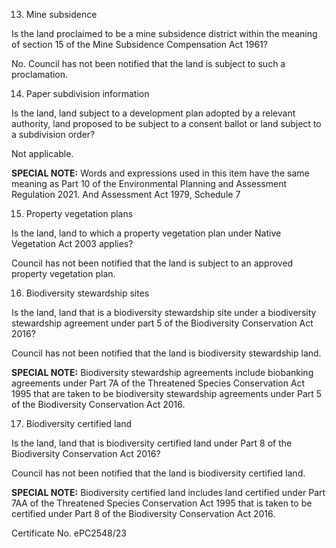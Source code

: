 13. Mine subsidence

Is the land proclaimed to be a mine subsidence district within the meaning of section 15 of the Mine Subsidence Compensation Act 1961?

No. Council has not been notified that the land is subject to such a proclamation.

14. Paper subdivision information

Is the land, land subject to a development plan adopted by a relevant authority, land proposed to be subject to a consent ballot or land subject to a subdivision order?

Not applicable.

**SPECIAL NOTE:** Words and expressions used in this item have the same meaning as Part 10 of the Environmental Planning and Assessment Regulation 2021. And Assessment Act 1979, Schedule 7

15. Property vegetation plans

Is the land, land to which a property vegetation plan under Native Vegetation Act 2003 applies?

Council has not been notified that the land is subject to an approved property vegetation plan.

16. Biodiversity stewardship sites

Is the land, land that is a biodiversity stewardship site under a biodiversity stewardship agreement under part 5 of the Biodiversity Conservation Act 2016?

Council has not been notified that the land is biodiversity stewardship land.

**SPECIAL NOTE:** Biodiversity stewardship agreements include biobanking agreements under Part 7A of the Threatened Species Conservation Act 1995 that are taken to be biodiversity stewardship agreements under Part 5 of the Biodiversity Conservation Act 2016.

17. Biodiversity certified land

Is the land, land that is biodiversity certified land under Part 8 of the Biodiversity Conservation Act 2016?

Council has not been notified that the land is biodiversity certified land.

**SPECIAL NOTE:** Biodiversity certified land includes land certified under Part 7AA of the Threatened Species Conservation Act 1995 that is taken to be certified under Part 8 of the Biodiversity Conservation Act 2016.

Certificate No. ePC2548/23